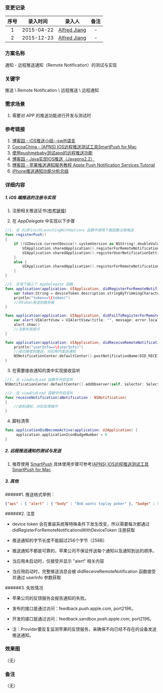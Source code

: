 ### 变更记录

| 序号 | 录入时间 | 录入人 | 备注 |
|:--------:|:--------:|:--------:|:--------:|
| 1 | 2015-04-22 | [Alfred Jiang](https://github.com/viktyz) | - |
| 2 | 2015-12-23 | [Alfred Jiang](https://github.com/viktyz) | - |

### 方案名称

通知 - 远程推送通知（Remote Notification）的测试与实现

### 关键字

推送 \ Remote Notification \ 远程推送 \ 远程通知

### 需求场景

1. 需要对 APP 的推送功能进行开发与测试时

### 参考链接

1. [博客园 - iOS推送小结--swift语言](http://www.cnblogs.com/maple023/p/4277505.html)
2. [CocoaChina - (APNS) IOS远程推送测试工具SmartPush for Mac](http://www.cocoachina.com/bbs/read.php?tid-288780.html)
3. [使用pushmebaby测试app的远程推送功能](http://blog.diveinedu.net/pushmebaby_apns_notification/)
4. [博客园 - Java实现IOS推送（Javapns2.2）](http://www.cnblogs.com/lihaozy/archive/2013/03/13/2957904.html)
5. [博客园 - 苹果推送通知服务教程 Apple Push Notification Services Tutorial](http://www.cnblogs.com/gpwzw/archive/2012/03/31/apple_push_notification_services_tutorial_part_1-2.html)
6. [iPhone推送通知功能分析总结](http://mtoou.info/iphone-tuisong/)

### 详细内容

##### 1. iOS 端推送的注册与实现

1. 注册相关推送证书([参考链接](http://www.cnblogs.com/maple023/p/4277505.html))

2. 在 *AppDelegate* 中实现以下步骤
```swift
//1. 在 didFinishLaunchingWithOptions 函数中调用下面函数注册推送
func registerPush()
{
    if ((UIDevice.currentDevice().systemVersion as NSString).doubleValue >= 8.0) {
        UIApplication.sharedApplication().registerForRemoteNotifications()
        UIApplication.sharedApplication().registerUserNotificationSettings(UIUserNotificationSettings(forTypes:UIUserNotificationType.Badge|UIUserNotificationType.Sound|UIUserNotificationType.Alert, categories: nil))
    }
    else {
        UIApplication.sharedApplication().registerForRemoteNotificationTypes(UIRemoteNotificationType.Badge|UIRemoteNotificationType.Alert|UIRemoteNotificationType.Sound)
    }
}

//2. 实现下面三个 AppDelegate 函数
func application(application: UIApplication, didRegisterForRemoteNotificationsWithDeviceToken deviceToken: NSData) {
    var token:String = deviceToken.description.stringByTrimmingCharactersInSet(NSCharacterSet(charactersInString: "<>"))
    println("token==\(token)")
    //将token发送到服务器
}

func application(application: UIApplication, didFailToRegisterForRemoteNotificationsWithError error: NSError) {
    var alert:UIAlertView = UIAlertView(title: "", message: error.localizedDescription, delegate: nil, cancelButtonTitle: "OK")
    alert.show()
    //注册失败提示
}

func application(application: UIApplication, didReceiveRemoteNotification userInfo: [NSObject : AnyObject]) {
    println("userInfo==\(userInfo)")
    //成功接收到推送，对应用内发送通知
    NSNotificationCenter.defaultCenter().postNotificationName(DID_RECEIVE_REMOTE_NOTIFICATION, object: nil, userInfo: userInfo)
}
```

3. 在需要接收通知的类中实现接收监听
```swift
//1. 在 viewDidLoad 函数中开启监听
NSNotificationCenter.defaultCenter().addObserver(self, selector: Selector("receiveNotification:"), name: DID_RECEIVE_REMOTE_NOTIFICATION, object: nil)

//2. 在 viewDidLoad 函数中开启监听
func receiveNotification(aNotification : NSNotification)
{
    //收到通知，对应处理操作
}
```

4. 脚标清零
```swift
func applicationDidBecomeActive(application: UIApplication) {
     application.applicationIconBadgeNumber = 0
}
```

##### 2. 远程推送通知的测试与发送

1. 推荐使用 [SmartPush](https://github.com/shaojiankui/SmartPush) 具体使用步骤可参考[(APNS) IOS远程推送测试工具SmartPush for Mac ](http://www.cocoachina.com/bbs/read.php?tid-288780.html)

##### 3. 其他

######1. 推送格式举例：
```json
{"aps" : { "alert" : { "body" : "Bob wants toplay poker" }, "badge" : 5, "sound" :"bingbong.aiff"},    "acme1" : "bar", "acme2" : ["bang",  "whiz" ] }
```

######2. 注意

* device token 会在重装系统等特殊条件下发生改变，所以需要每次都通过 didRegisterForRemoteNotificationsWithDeviceToken 注册获取

* 推送通知的字节长度不能超过256个字节（256B）

* 推送通知不都是可靠的，苹果公司不保证传送每个通知以及通知到达的顺序。

* 当应用未启动时，仅接受并显示 "alert" 相关内容

* 当应用启动时，完整推送消息会被 didReceiveRemoteNotification 函数接受并通过 userInfo 参数获取

######3. 失败情况

* 苹果公司的反馈服务会报告通知的失败。

* 发布的接口是通过访问：feedback.push.apple.com, port2196。

* 开发的接口是通过访问：feedback.sandbox.push.apple.com, port2196。

* 注：Provider要反复监测苹果的反馈服务，来确保不向已经不存在的设备发送推送通知。


### 效果图
（无）

### 备注
（无）